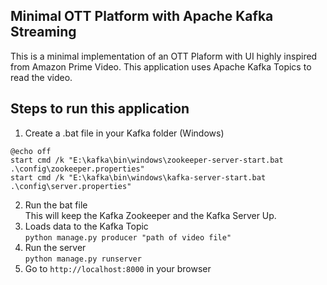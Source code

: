 ## Minimal OTT Platform with Apache Kafka Streaming
This is a minimal implementation of an OTT Plaform with UI highly inspired from Amazon Prime Video. This application uses Apache Kafka Topics to read the video.

## Steps to run this application 
1. Create a .bat file in your Kafka folder (Windows)
```
@echo off
start cmd /k "E:\kafka\bin\windows\zookeeper-server-start.bat .\config\zookeeper.properties"
start cmd /k "E:\kafka\bin\windows\kafka-server-start.bat .\config\server.properties"
```
2. Run the bat file  
      This will keep the Kafka Zookeeper and the Kafka Server Up.
3. Loads data to the Kafka Topic  
`python manage.py producer "path of video file" `
4. Run the server  
`python manage.py runserver`
5. Go to `http://localhost:8000` in your browser